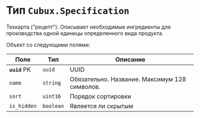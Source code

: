 Тип `Cubux.Specification`
=========================

Техкарта ("рецепт"). Описывает необходимые ингредиенты для производства одной
единицы определенного вида продукта.

Объект со следующими полями:

Поле | Тип | Описание
---- | --- | --------
**`uuid`** PK | `uuid`    | UUID
`name`        | `string`  | Обязательно. Название. Максимум 128 символов.
`sort`        | `uint16`  | Порядок сортировки
`is_hidden`   | `boolean` | Является ли скрытым
